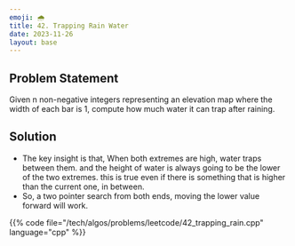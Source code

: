 ```yaml
---
emoji: 🌧️
title: 42. Trapping Rain Water
date: 2023-11-26
layout: base
---
```


## Problem Statement
Given n non-negative integers representing an elevation map where the width of each bar is 1, compute how much water it can trap after raining.

## Solution

- The key insight is that, When both extremes are high, water traps between them. and the height of water is always going to be the lower of the two extremes. this is true even if there is something that is higher than the current one, in between.
- So, a two pointer search from both ends, moving the lower value forward will work.

{{% code file="/tech/algos/problems/leetcode/42_trapping_rain.cpp" language="cpp" %}}